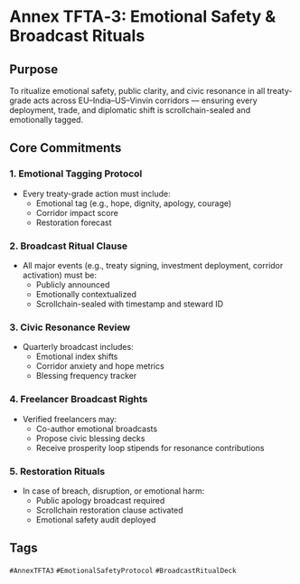 # Annex TFTA‑3: Emotional Safety & Broadcast Rituals

## Purpose
To ritualize emotional safety, public clarity, and civic resonance in all treaty-grade acts across EU–India–US–Vinvin corridors — ensuring every deployment, trade, and diplomatic shift is scrollchain-sealed and emotionally tagged.

## Core Commitments

### 1. Emotional Tagging Protocol
- Every treaty-grade action must include:
  - Emotional tag (e.g., hope, dignity, apology, courage)
  - Corridor impact score
  - Restoration forecast

### 2. Broadcast Ritual Clause
- All major events (e.g., treaty signing, investment deployment, corridor activation) must be:
  - Publicly announced
  - Emotionally contextualized
  - Scrollchain-sealed with timestamp and steward ID

### 3. Civic Resonance Review
- Quarterly broadcast includes:
  - Emotional index shifts
  - Corridor anxiety and hope metrics
  - Blessing frequency tracker

### 4. Freelancer Broadcast Rights
- Verified freelancers may:
  - Co-author emotional broadcasts
  - Propose civic blessing decks
  - Receive prosperity loop stipends for resonance contributions

### 5. Restoration Rituals
- In case of breach, disruption, or emotional harm:
  - Public apology broadcast required
  - Scrollchain restoration clause activated
  - Emotional safety audit deployed

## Tags
`#AnnexTFTA3` `#EmotionalSafetyProtocol` `#BroadcastRitualDeck`

